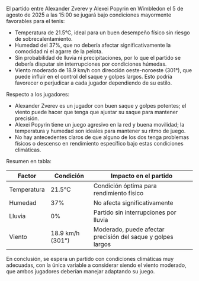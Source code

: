 El partido entre Alexander Zverev y Alexei Popyrin en Wimbledon el 5 de agosto de 2025 a las 15:00 se jugará bajo condiciones mayormente favorables para el tenis:

- Temperatura de 21.5°C, ideal para un buen desempeño físico sin riesgo de sobrecalentamiento.
- Humedad del 37%, que no debería afectar significativamente la comodidad ni el agarre de la pelota.
- Sin probabilidad de lluvia ni precipitaciones, por lo que el partido se debería disputar sin interrupciones por condiciones húmedas.
- Viento moderado de 18.9 km/h con dirección oeste-noroeste (301°), que puede influir en el control del saque y golpes largos. Esto podría favorecer o perjudicar a cada jugador dependiendo de su estilo.

Respecto a los jugadores:
- Alexander Zverev es un jugador con buen saque y golpes potentes; el viento puede hacer que tenga que ajustar su saque para mantener precisión.
- Alexei Popyrin tiene un juego agresivo en la red y buena movilidad; la temperatura y humedad son ideales para mantener su ritmo de juego.
- No hay antecedentes claros de que alguno de los dos tenga problemas físicos o descenso en rendimiento específico bajo estas condiciones climáticas.

Resumen en tabla:

| Factor            | Condición           | Impacto en el partido                           |
|-------------------|---------------------|-----------------------------------------------|
| Temperatura       | 21.5°C              | Condición óptima para rendimiento físico       |
| Humedad           | 37%                 | No afecta significativamente                    |
| Lluvia            | 0%                  | Partido sin interrupciones por lluvia           |
| Viento            | 18.9 km/h (301°)    | Moderado, puede afectar precisión del saque y golpes largos |

En conclusión, se espera un partido con condiciones climáticas muy adecuadas, con la única variable a considerar siendo el viento moderado, que ambos jugadores deberían manejar adaptando su juego.